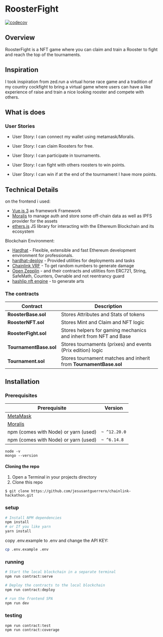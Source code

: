 # RoosterFight
[![codecov](https://codecov.io/gh/jesusantguerrero/chainlink-hackathon/branch/master/graph/badge.svg?token=Y153S4JEZL)](https://codecov.io/gh/jesusantguerrero/chainlink-hackathon)

## Overview
RoosterFight is a NFT game where you can claim and train a Rooster to fight and reach the top of the tournaments.

## Inspiration
I took inspiration from zed.run a virtual horse race game and a tradition of my country cockfight to bring a virtual game where users can have a like experience of raise and train a nice looking rooster and compete with others.

## What is does
### User Stories
- User Story: I can connect my wallet using metamask/Moralis.

- User Story: I can claim Roosters for free.

- User Story: I can participate in tournaments.

- User Story: I can fight with others roosters to win points.

- User Story: I can win if at the end of the tourmament I have more points.

## Technical Details
on the frontend i used: 
- [Vue.js 3](https://v3.vuejs.org/) as framework Framework
- [Moralis](https://moralis.io/) to manage auth and store some off-chain data as well as IPFS provider for the assets
- [ethers.js](https://docs.ethers.io/v5/) JS library for interacting with the Ethereum Blockchain and its ecosystem

Blockchain Environment:
- [Hardhat](https://hardhat.org/) - Flexible, extensible and fast Ethereum development environment for professionals.
- [hardhat-deploy]() - Provided utilities for deployments and tasks
- [Chainlink VRF]() - To get random numbers to generate damage
- [Open Zepplin]() - and their contracts and utilities forn ERC721, String, SafeMath, Counters, Ownable and not reentrancy guard
- [hashlip nft engine]() - to generate arts

### The contracts

| Contract                 | Description                                      |
|--------------------------|-----------------------------------------         |
| **RoosterBase.sol**      | Stores Attributes and Stats of tokens            |
| **RoosterNFT.sol**       | Stores Mint and Claim and NFT logic              | 
| **RoosterFight.sol**     | Stores helpers for gaming mechanics and inherit from NFT and Base | 
| **TournamentBase.sol**   | Stores tournaments (prixes) and events (Prix edition) logic |
| **Tournament.sol**       | Stores tournament matches and inherit from **TournamentBase.sol**|

## Installation

### Prerequisites

| Prerequisite                                          | Version |
| ------------------------------------------------------| ------- |
| [MetaMask](https://metamask.io/)                      |         |
| [Moralis](https://moralis.io/)                        |         |
| npm (comes with Node) or yarn (used)                  | `~ ^12.20.0`|
| npm (comes with Node) or yarn (used)                  | `~ ^6.14.8`  |

```shell
node -v
mongo --version
```
#### Cloning the repo

1. Open a Terminal in your projects directory 
2. Clone this repo

```shell
$ git clone https://github.com/jesusantguerrero/chainlink-hackathon.git
```

### setup
```bash
# Install NPM dependencies
npm install
# or If you like yarn
yarn install

```

copy .env.example to .env and change the API KEY:

```bash
cp .env.example .env
```

### running

```bash
# Start the local blockchain in a separate terminal
npm run contract:serve

# Deploy the contracts to the local blockchain
npm run contract:deploy

# run the frontend SPA
npm run dev
```

### testing
```
npm run contract:test
npm run contract:coverage
```

